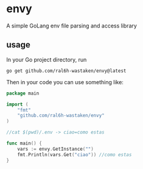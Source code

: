 # envy
A simple GoLang env file parsing and access library 

## usage
In your Go project directory, run 
```
go get github.com/ral6h-wastaken/envy@latest
```

Then in your code you can use something like:

```go
package main

import (
	"fmt"
	"github.com/ral6h-wastaken/envy"
)

//cat $(pwd)/.env -> ciao=como estas

func main() {
	vars := envy.GetInstance("")
	fmt.Println(vars.Get("ciao")) //como estas
}
```
